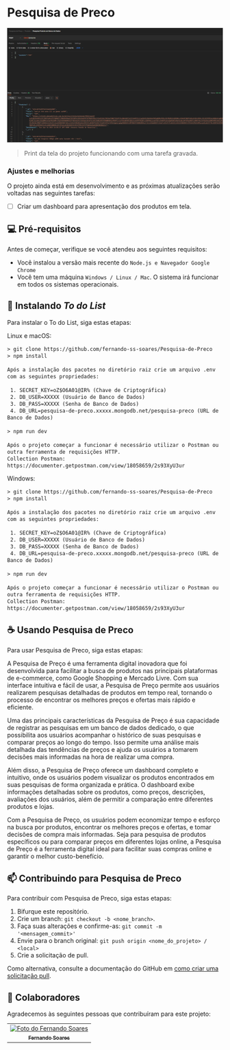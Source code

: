 
# Pesquisa de Preco

<img src="/readme/Image.png" alt="exemplo imagem">

> Print da tela do projeto funcionando com uma tarefa gravada.

### Ajustes e melhorias

O projeto ainda está em desenvolvimento e as próximas atualizações serão voltadas nas seguintes tarefas:

- [ ] Criar um dashboard para apresentação dos produtos em tela.

## 💻 Pré-requisitos

Antes de começar, verifique se você atendeu aos seguintes requisitos:
<!---Estes são apenas requisitos de exemplo. Adicionar, duplicar ou remover conforme necessário--->
* Você instalou a versão mais recente do `Node.js e Navegador Google Chrome`
* Você tem uma máquina `Windows / Linux / Mac`. O sistema irá funcionar em todos os sistemas operacionais.

## 🚀 Instalando *To do List*

Para instalar o To do List, siga estas etapas:

Linux e macOS:

```
> git clone https://github.com/fernando-ss-soares/Pesquisa-de-Preco
> npm install

Após a instalação dos pacotes no diretório raiz crie um arquivo .env com as seguintes propriedades: 

 1. SECRET_KEY=oZ$O6A01@IR% (Chave de Criptográfica)
 2. DB_USER=XXXXX (Usuário de Banco de Dados)
 3. DB_PASS=XXXXX (Senha de Banco de Dados)
 4. DB_URL=pesquisa-de-preco.xxxxx.mongodb.net/pesquisa-preco (URL de Banco de Dados)

> npm run dev

Após o projeto começar a funcionar é necessário utilizar o Postman ou outra ferramenta de requisições HTTP.
Collection Postman: https://documenter.getpostman.com/view/18058659/2s93XyU3ur
```

Windows:

```
> git clone https://github.com/fernando-ss-soares/Pesquisa-de-Preco
> npm install

Após a instalação dos pacotes no diretório raiz crie um arquivo .env com as seguintes propriedades: 

 1. SECRET_KEY=oZ$O6A01@IR% (Chave de Criptográfica)
 2. DB_USER=XXXXX (Usuário de Banco de Dados)
 3. DB_PASS=XXXXX (Senha de Banco de Dados)
 4. DB_URL=pesquisa-de-preco.xxxxx.mongodb.net/pesquisa-preco (URL de Banco de Dados)

> npm run dev

Após o projeto começar a funcionar é necessário utilizar o Postman ou outra ferramenta de requisições HTTP.
Collection Postman: https://documenter.getpostman.com/view/18058659/2s93XyU3ur
```

## ☕ Usando Pesquisa de Preco

Para usar Pesquisa de Preco, siga estas etapas:


A Pesquisa de Preço é uma ferramenta digital inovadora que foi desenvolvida para facilitar a busca de produtos nas principais plataformas de e-commerce, como Google Shopping e Mercado Livre. Com sua interface intuitiva e fácil de usar, a Pesquisa de Preço permite aos usuários realizarem pesquisas detalhadas de produtos em tempo real, tornando o processo de encontrar os melhores preços e ofertas mais rápido e eficiente.

Uma das principais características da Pesquisa de Preço é sua capacidade de registrar as pesquisas em um banco de dados dedicado, o que possibilita aos usuários acompanhar o histórico de suas pesquisas e comparar preços ao longo do tempo. Isso permite uma análise mais detalhada das tendências de preços e ajuda os usuários a tomarem decisões mais informadas na hora de realizar uma compra.

Além disso, a Pesquisa de Preço oferece um dashboard completo e intuitivo, onde os usuários podem visualizar os produtos encontrados em suas pesquisas de forma organizada e prática. O dashboard exibe informações detalhadas sobre os produtos, como preços, descrições, avaliações dos usuários, além de permitir a comparação entre diferentes produtos e lojas.

Com a Pesquisa de Preço, os usuários podem economizar tempo e esforço na busca por produtos, encontrar os melhores preços e ofertas, e tomar decisões de compra mais informadas. Seja para pesquisa de produtos específicos ou para comparar preços em diferentes lojas online, a Pesquisa de Preço é a ferramenta digital ideal para facilitar suas compras online e garantir o melhor custo-benefício.

## 📫 Contribuindo para Pesquisa de Preco
<!---Se o seu README for longo ou se você tiver algum processo ou etapas específicas que deseja que os contribuidores sigam, considere a criação de um arquivo CONTRIBUTING.md separado--->
Para contribuir com Pesquisa de Preco, siga estas etapas:

1. Bifurque este repositório.
2. Crie um branch: `git checkout -b <nome_branch>`.
3. Faça suas alterações e confirme-as: `git commit -m '<mensagem_commit>'`
4. Envie para o branch original: `git push origin <nome_do_projeto> / <local>`
5. Crie a solicitação de pull.

Como alternativa, consulte a documentação do GitHub em [como criar uma solicitação pull](https://help.github.com/en/github/collaborating-with-issues-and-pull-requests/creating-a-pull-request).

## 🤝 Colaboradores

Agradecemos às seguintes pessoas que contribuíram para este projeto:

<table>
  <tr>
    <td align="center">
      <a href="#">
        <img src="https://avatars.githubusercontent.com/u/116040735" width="100px;" alt="Foto do Fernando Soares"/><br>
        <sub>
          <b>Fernando Soares</b>
        </sub>
      </a>
    </td>
  </tr>
</table>

